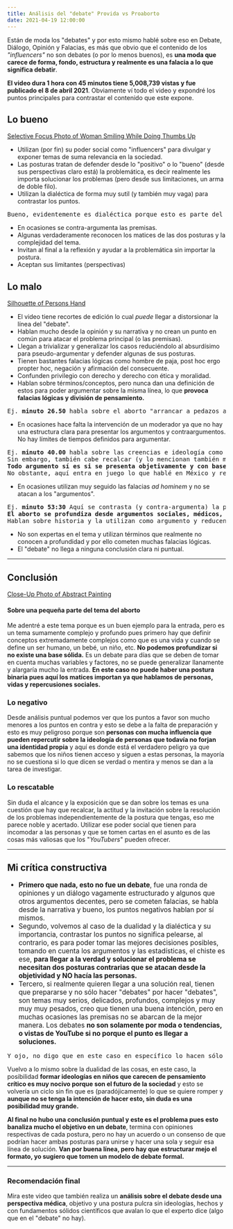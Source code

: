 ```yaml
---
title: Análisis del "debate" Provida vs Proaborto
date: 2021-04-19 12:00:00
---
```

Están de moda los "debates" y por esto mismo hablé sobre eso en <blog-link to="debate-dialogo-opinion-y-falacias">Debate, Diálogo, Opinión y Falacias</blog-link>, es más que obvio que el contenido de los *"influencers"* no son debates (o por lo menos buenos), es **una moda que carece de forma, fondo, estructura y realmente es una falacia a lo que significa debatir**.

<blog-embed src="https://www.youtube.com/embed/rHAX-2C3QqE" title="Provida vs. Proaborto | DEBATE"></blog-embed>

**El video dura 1 hora con 45 minutos tiene 5,008,739 vistas y fue publicado el 8 de abril 2021**. Obviamente ví todo el video y expondré los puntos principales para contrastar el contenido que este expone.

## Lo bueno

<blog-img src="pexels-3807770.jpg">
	<a target="_blank" rel="noopener noreferrer nofollow" href="https://www.pexels.com/photo/selective-focus-photo-of-woman-smiling-while-doing-thumbs-up-3807770/">Selective Focus Photo of Woman Smiling While Doing Thumbs Up</a>
</blog-img>

- Utilizan (por fin) su poder social como "influencers" para divulgar y exponer temas de suma relevancia en la sociedad.
- Las posturas tratan de defender desde lo "positivo" o lo "bueno" (desde sus perspectivas claro está) la problemática, es decir realmente les importa solucionar los problemas (pero desde sus limitaciones, un arma de doble filo).
- Utilizan la <blog-link to="dialectica-dualidad-yin-y-yang">dialéctica</blog-link> de forma muy sutil (y también muy vaga) para contrastar los puntos.

<pre>
Bueno, evidentemente es dialéctica porque esto es parte del debate; desarrollar una idea a través de sus opuestos.
</pre>

- En ocasiones se contra-argumenta las premisas.
- Algunas verdaderamente reconocen los matices de las dos posturas y la complejidad del tema.
- Invitan al final a la reflexión y ayudar a la problemática sin importar la postura.
- Aceptan sus limitantes (perspectivas)

## Lo malo

<blog-img src="pexels-4629626.jpg">
	<a target="_blank" rel="noopener noreferrer nofollow" href="https://www.pexels.com/photo/silhouette-of-persons-hand-4629626/">Silhouette of Persons Hand</a>
</blog-img>

- El video tiene recortes de edición lo cual *puede* llegar a distorsionar la línea del "debate".
- Hablan mucho desde la opinión y su narrativa y no crean un punto en común para atacar el problema principal (o las premisas).
- Llegan a trivializar y generalizar los casos reduciéndolo al absurdísimo para pseudo-argumentar y defender algunas de sus posturas.
- Tienen bastantes falacias lógicas como hombre de paja, post hoc ergo propter hoc, negación y afirmación del consecuente.
- Confunden privilegio con derecho y derecho con ética y moralidad.
- Hablan sobre términos/conceptos, pero nunca dan una definición de estos para poder argumentar sobre la misma línea, lo que **provoca falacias lógicas y división de pensamiento.**

<pre>
Ej. <strong>minuto 26.50</strong> habla sobre el aborto "arrancar a pedazos a un niño", como dije, no hay una base definida para poder hablar sobre el tema ergo está abierto a interpretaciones que no aportan nada y encima hay edición lo cual distorsiona la visión del "debate". <strong>Más adelante reconocen que esto es una brecha y es aquí donde el "debate" se desmorona pues es precisamente esto lo que deben de resolver primero</strong>
</pre>

- En ocasiones hace falta la intervención de un moderador ya que no hay una estructura clara para presentar los argumentos y contraargumentos. No hay límites de tiempos definidos para argumentar.

<pre>
Ej. <strong>minuto 40.00</strong> habla sobre las creencias e ideología como argumento, desde aquí partimos con falacias lógicas, como dije (de nuevo) lo que escribí sobre el <blog-link to="debate-dialogo-opinion-y-falacias">Debate, Diálogo, Opinión y Falacias</blog-link> las creencias no son argumentos pues la misma palabra creer "Considerar una cosa como verdadera o segura o pensar que existe, <em><strong>sin tener pruebas de su certeza o un conocimiento directo de la misma</strong></em>".
Sin embargo, también cabe recalcar (y lo mencionan también más adelante [~ minuto 43]) que no se debe de caer falacias <em>ad homien</em>, es decir solamente por ser religioso todo el argumento ya no es válido. 
<strong>Todo argumento sí es si se presenta objetivamente y con bases demostrables es válido, el debate es para atacar a los argumentos no a las personas.</strong>
No obstante, aquí entra en juego lo que hablé en <blog-link to="mexico-y-religion">México y religión</blog-link>, la religión limita tu visión y su imposición ciega la toma de decisiones.
</pre>

- En ocasiones utilizan muy seguido las falacias *ad hominem* y no se atacan a los "argumentos".

<pre>
Ej. <strong>minuto 53:30</strong> Aquí se contrasta (y contra-argumenta) la premisa sumamente absurda: <strong>"Los hombres deberían de estar excluidos del debate"</strong> y más absurdo es la premisa que utilizan: "hombres, siempre blancos y privilegiados [...] tomando decisiones sobre el cuerpo de la mujer". Esto es simplemente intolerante y paradójicamente contrario a su postura porque <strong>aquí están haciendo falacias <em>ad hominem</em>.</strong> 
<strong>El aborto se profundiza desde argumentos sociales, médicos, jurídicos, científicos, biológicos, etc. Es estúpido y ridículo descartar argumentos de expertos hombres solamente por ser hombres.</strong>
Hablan sobre historia y la utilizan como argumento y reducen la participación del hombre sobre los derechos de la mujer... en fin, aquí es otro tema de que hablar en otra entrada porque hacen muchas falacias lógicas y se contradicen.
</pre>

- No son expertas en el tema y utilizan términos que realmente no conocen a profundidad y por ello cometen muchas falacias lógicas.
- El "debate" no llega a ninguna conclusión clara ni puntual.

---

## Conclusión

<blog-img src="pexels-3062524.jpg">
	<a target="_blank" rel="noopener noreferrer nofollow" href="https://www.pexels.com/photo/close-up-photo-of-abstract-painting-3062524/">Close-Up Photo of Abstract Painting</a>
</blog-img>

#### Sobre una pequeña parte del tema del aborto

Me adentré a este tema porque es un buen ejemplo para la entrada, pero es un tema sumamente complejo y profundo pues primero hay que definir conceptos extremadamente complejos como que es una vida y cuando se define un ser humano, un bebé, un niño, etc. **No podemos profundizar si no existe una base sólida.** Es un debate para días que se deben de tomar en cuenta muchas variables y factores, no se puede generalizar llanamente y alargaría mucho la entrada. **En este caso no puede haber una postura binaria pues aquí los matices importan ya que hablamos de personas, vidas y repercusiones sociales.**

### Lo negativo

Desde análisis puntual podemos ver que los puntos a favor son mucho menores a los puntos en contra y esto se debe a la falta de preparación y esto es muy peligroso porque son **personas con mucha influencia que pueden repercutir sobre la ideología de personas que todavía no forjan una identidad propia** y aquí es donde está el verdadero peligro ya que sabemos que los niños tienen acceso y siguen a estas personas, la mayoría no se cuestiona si lo que dicen se verdad o mentira y menos se dan a la tarea de investigar.

### Lo rescatable

Sin duda el alcance y la exposición que se dan sobre los temas es una cuestión que hay que recalcar, la actitud y la invitación sobre la resolución de los problemas independientemente de la postura que tengas, eso me parece noble y acertado. Utilizar ese poder social que tienen para incomodar a las personas y que se tomen cartas en el asunto es de las cosas más valiosas que los "*YouTubers*" pueden ofrecer.

---

## Mi crítica constructiva

<ul style="font-size:110%">
<li class="mb-4"><strong>Primero que nada, esto no fue un debate</strong>, fue una ronda de opiniones y un diálogo vagamente estructurado y algunos que otros argumentos decentes, pero se cometen falacias, se habla desde la narrativa y bueno, los puntos negativos hablan por sí mismos.</li>
<li class="mb-4">Segundo, volvemos al caso de la <blog-link to="dialectica-dualidad-yin-y-yang">dualidad y la dialéctica</blog-link> y su importancia, contrastar los puntos no significa pelearse, al contrario, es para poder tomar las mejores decisiones posibles, tomando en cuenta los argumentos y las estadísticas, el chiste es ese, <strong>para llegar a la verdad y solucionar el problema se necesitan dos posturas contrarias que se atacan desde la objetividad y NO hacía las personas.</strong></li>
<li>Tercero, si realmente quieren llegar a una solución real, tienen que prepararse y no sólo hacer "debates" por hacer "debates", son temas muy serios, delicados, profundos, complejos y muy muy muy pesados, creo que tienen una buena intención, pero en muchas ocasiones las premisas no se abarcan de la mejor manera. Los debates <strong>no son solamente por moda o tendencias, o vistas de YouTube si no porque el punto es llegar a soluciones.</strong></li>
</ul>

<pre>
Y ojo, no digo que en este caso en específico lo hacen sólo por vistas, pero <strong>no cabe duda de que algunos lo hacen sólo por eso o simplemente por ser una tendencia.</strong>
</pre>

Vuelvo a lo mismo sobre la dualidad de las cosas, en este caso, la posibilidad **formar ideologías en niños que carecen de pensamiento crítico es muy nocivo porque son el futuro de la sociedad** y esto se volvería un ciclo sin fin que es (paradójicamente) lo que se quiere romper y **aunque no se tenga la intención de hacer esto, sin duda es una posibilidad muy grande.**

**Al final no hubo una conclusión puntual y este es el problema pues esto banaliza mucho el objetivo en un debate**, termina con opiniones respectivas de cada postura, pero no hay un acuerdo o un consenso de que podrían hacer ambas posturas para unirse y hacer una sola y seguir esa línea de solución. **Van por buena línea, pero hay que estructurar mejo el formato, yo sugiero que tomen un modelo de debate formal.**

---

### Recomendación final

Mira este video que también realiza un **análisis sobre el debate desde una perspectiva médica**, objetivo y una postura pulcra sin ideologías, hechos y con fundamentos sólidos científicos que avalan lo que el experto dice (algo que en el "debate" no hay).

<blog-embed src="https://www.youtube.com/embed/NkeTeJZH71A" title="MÉDICO REACCIONA A KIKA NIETO: PROVIDA VS PROABORTO | DEBATE
"></blog-embed>

